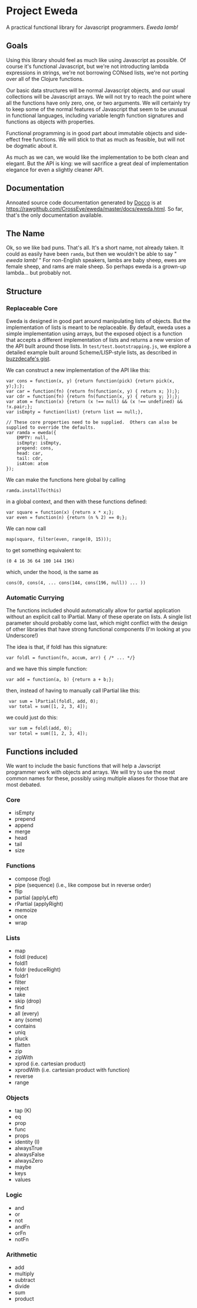 Project Eweda
=============

A practical functional library for Javascript programmers.  _Eweda lamb!_



Goals
-----

Using this library should feel as much like using Javascript as possible.  Of course it's functional Javascript, but
we're not introducting lambda expressions in strings, we're not borrowing CONsed lists, we're not porting over all of
the Clojure functions.

Our basic data structures will be normal Javascript objects, and our usual collections will be Javascript arrays.  We
will not try to reach the point where all the functions have only zero, one, or two arguments.  We will certainly try
to keep some of the normal features of Javascript that seem to be unusual in functional languages, including variable
length function signatures and functions as objects with properties.

Functional programming is in good part about immutable objects and side-effect free functions.  We will stick to that
as much as feasible, but will not be dogmatic about it.

As much as we can, we would like the implementation to be both clean and elegant.  But the API is king: we will
sacrifice a great deal of implementation elegance for even a slightly cleaner API.


Documentation
-------------

Annoated source code documentation generated by [Docco](http://jashkenas.github.io/docco/) is at
https://rawgithub.com/CrossEye/eweda/master/docs/eweda.html.  So far, that's the only documentation available.


The Name
--------

Ok, so we like bad puns.  That's all.  It's a short name, not already taken.  It could as easily have been `ramda`, but
then we wouldn't be able to say " _eweda lamb!_ "  For non-English speakers, lambs are baby sheep, ewes are female sheep,
and rams are male sheep.  So perhaps eweda is a grown-up lambda... but probably not.



Structure
---------

### Replaceable Core ###

Eweda is designed in good part around manipulating lists of objects.  But the implementation of lists is meant to be
replaceable.  By default, eweda uses a simple implementation using arrays, but the exposed object is a function that
accepts a different implementation of lists and returns a new version of the API built around those lists.  In
`test/test.bootstrapping.js`, we explore a detailed example built around Scheme/LISP-style lists, as described in
[buzzdecafe's gist](https://gist.github.com/buzzdecafe/5272249).

We can construct a new implementation of the API like this:

    var cons = function(x, y) {return function(pick) {return pick(x, y);};};
    var car = function(fn) {return fn(function(x, y) { return x; });};
    var cdr = function(fn) {return fn(function(x, y) { return y; });};
    var atom = function(x) {return (x !== null) && (x !== undefined) && !x.pair;};
    var isEmpty = function(list) {return list == null;},

    // These core properties need to be supplied.  Others can also be supplied to override the defaults.
    var ramda = eweda({
        EMPTY: null,
        isEmpty: isEmpty,
        prepend: cons,
        head: car,
        tail: cdr,
        isAtom: atom
    });

We can make the functions here global by calling

    ramda.installTo(this)

in a global context, and then with these functions defined:

    var square = function(x) {return x * x;};
    var even = function(n) {return (n % 2) == 0;};

We can now call

    map(square, filter(even, range(0, 15)));

to get something equivalent to:

    (0 4 16 36 64 100 144 196)

which, under the hood, is the same as

    cons(0, cons(4, ... cons(144, cons(196, null)) ... ))



### Automatic Currying ###

The functions included should automatically allow for partial application without an explicit call to lPartial.  Many of
these operate on lists.  A single list parameter should probably come last, which might conflict with the design of
other libraries that have strong functional components (I'm looking at you Underscore!)

The idea is that, if foldl has this signature:

    var foldl = function(fn, accum, arr) { /* ... */}

and we have this simple function:

    var add = function(a, b) {return a + b;};

then, instead of having to manually call lPartial like this:

     var sum = lPartial(foldl, add, 0);
     var total = sum([1, 2, 3, 4]);

we could just do this:

     var sum = foldl(add, 0);
     var total = sum([1, 2, 3, 4]);



Functions included
-------------------

We want to include the basic functions that will help a Javscript programmer work with objects and arrays.  We will try
to use the most common names for these, possibly using multiple aliases for those that are most debated.

### Core ###

  * isEmpty
  * prepend
  * append
  * merge
  * head
  * tail
  * size

### Functions ###

  * compose (fog)
  * pipe (sequence) (i.e., like compose but in reverse order)
  * flip
  * partial (applyLeft)
  * rPartial (applyRight)
  * memoize
  * once
  * wrap

### Lists ###

  * map
  * foldl (reduce)
  * foldl1
  * foldr (reduceRight)
  * foldr1
  * filter
  * reject
  * take
  * skip (drop)
  * find
  * all (every)
  * any (some)
  * contains
  * uniq
  * pluck
  * flatten
  * zip
  * zipWith
  * xprod (i.e. cartesian product)
  * xprodWith (i.e. cartesian product with function)
  * reverse
  * range

### Objects ###

  * tap (K)
  * eq
  * prop
  * func
  * props
  * identity (I)
  * alwaysTrue
  * alwaysFalse
  * alwaysZero
  * maybe
  * keys
  * values

### Logic ###

  * and
  * or
  * not
  * andFn
  * orFn
  * notFn

### Arithmetic ###

  * add
  * multiply
  * subtract
  * divide
  * sum
  * product
